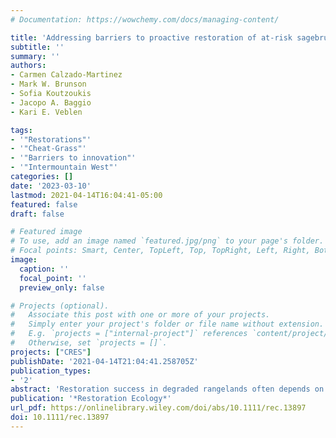 ```yaml
---
# Documentation: https://wowchemy.com/docs/managing-content/

title: 'Addressing barriers to proactive restoration of at‐risk sagebrush communities: a causal layered analysis'
subtitle: ''
summary: ''
authors:
- Carmen Calzado‐Martinez
- Mark W. Brunson
- Sofia Koutzoukis
- Jacopo A. Baggio 
- Kari E. Veblen

tags:
- '"Restorations"'
- '"Cheat-Grass"'
- '"Barriers to innovation"'
- '"Intermountain West"'
categories: []
date: '2023-03-10'
lastmod: 2021-04-14T16:04:41-05:00
featured: false
draft: false

# Featured image
# To use, add an image named `featured.jpg/png` to your page's folder.
# Focal points: Smart, Center, TopLeft, Top, TopRight, Left, Right, BottomLeft, Bottom, BottomRight.
image:
  caption: ''
  focal_point: ''
  preview_only: false

# Projects (optional).
#   Associate this post with one or more of your projects.
#   Simply enter your project's folder or file name without extension.
#   E.g. `projects = ["internal-project"]` references `content/project/deep-learning/index.md`.
#   Otherwise, set `projects = []`.
projects: ["CRES"]
publishDate: '2021-04-14T21:04:41.258705Z'
publication_types:
- '2'
abstract: 'Restoration success in degraded rangelands often depends on a site's resilience to disturbance and resistance to invasive plants. Because it is more difficult to restore plant communities after they are dominated by invasive species, a potential approach is proactive restoration in sites at risk of crossing degradation thresholds (e.g. initiating restoration prior to invasive grass dominance). When developing a new restoration approach, it is important to consider operational feasibility, including social, budgetary, and environmental factors. Accordingly, we studied influences within land management agencies on the adoption of a specific proactive restoration approach: out-planting native grass and forb seedlings into sagebrush stands before they are dominated by cheatgrass (Bromus tectorum). Managers from federal and state land management agencies across the Great Basin, U.S.A, were interviewed regarding perceived feasibility of these practices. Twelve in-depth interviews were conducted, and responses were analyzed using a qualitative method, causal layered analysis, not previously applied in a land management context. In the most superficial (litany) layer, cost and scale were prominent. The next (systemic) layer was framed by policy and bureaucracy limitations as well as technical barriers to implementation. In the third (worldview) layer, lack of a proactive management tradition within agencies represented a principal barrier. In the deepest (myth/metaphor) layer, the central belief is that human intervention should be used to protect ecosystem services only after they are disrupted due to human activity. Based on the different obstacles found at each level, we suggest ways to overcome the barriers detected.'
publication: '*Restoration Ecology*'
url_pdf: https://onlinelibrary.wiley.com/doi/abs/10.1111/rec.13897
doi: 10.1111/rec.13897
---
```

